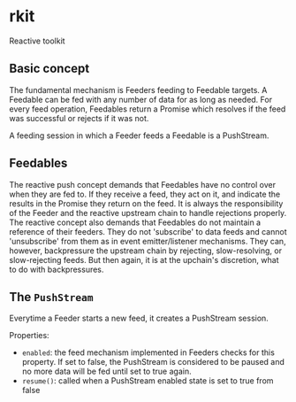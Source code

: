 # rkit
Reactive toolkit

## Basic concept
The fundamental mechanism is Feeders feeding to Feedable targets. A Feedable can be fed with any number of data for as
long as needed. For every feed operation, Feedables return a Promise which resolves if the feed was successful or
rejects if it was not.

A feeding session in which a Feeder feeds a Feedable is a PushStream.

## Feedables
The reactive push concept demands that Feedables have no control over when they are fed to. If they receive a feed, they
act on it, and indicate the results in the Promise they return on the feed. It is always the responsibility of the
Feeder and the reactive upstream chain to handle rejections properly. The reactive concept also demands that Feedables
do not maintain a reference of their feeders. They do not 'subscribe' to data feeds and cannot 'unsubscribe' from them
as in event emitter/listener mechanisms. They can, however, backpressure the upstream chain by rejecting,
slow-resolving, or slow-rejecting feeds. But then again, it is at the upchain's discretion, what to do with
backpressures.

## The `PushStream`
Everytime a Feeder starts a new feed, it creates a PushStream session.

Properties:
- `enabled`: the feed mechanism implemented in Feeders checks for this property. If set to false, the PushStream is 
considered to be paused and no more data will be fed until set to true again.
- `resume()`: called when a PushStream enabled state is set to true from false